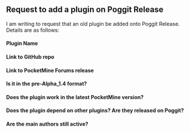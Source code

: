 <!-- This issue tracker is ONLY for requesting existent plugins to be added onto Poggit Release. -->
## Request to add a plugin on Poggit Release
I am writing to request that an old plugin be added onto Poggit Release. Details are as follows:

<!-- Please fill in the form under the "Value" column. You may leave the spaces or delete them. -->

#### Plugin Name
<!-- Add World Edit plugin pls -->



#### Link to GitHub repo
<!-- if any -->



#### Link to PocketMine Forums release
<!-- if any, link to the one on http://forums.pocketmine.net/plugins -->



#### Is it in the pre-Alpha_1.4 format?
<!-- "pre-Alpha_1.4" plugins can be understood as plugins that are released in a .php file instead of a .phar file -->



#### Does the plugin work in the latest PocketMine version?
<!-- Poggit does not support spoons. "latest PocketMine version" refers to the latest build from the master branch of https://github.com/pmmp/PocketMine-MP -->
<!-- Assume that the "api" in plugin.yml is already bumped when answering this question -->



#### Does the plugin depend on other plugins? Are they released on Poggit?
<!-- if any, please also specify links to their repos -->



#### Are the main authors still active?
<!-- If they are, please specify their contacts here -->
